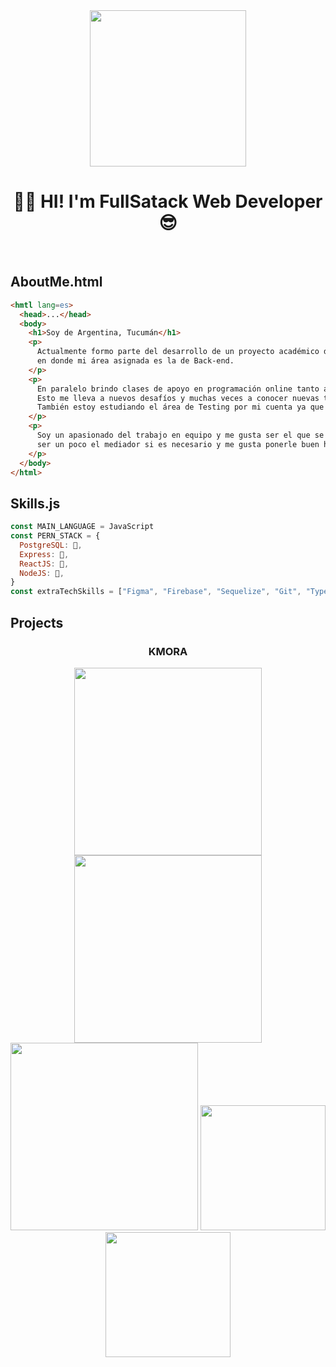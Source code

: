 <div align="center">
<img height=250 src="https://media3.giphy.com/media/L8K62iTDkzGX6/giphy.gif?cid=790b7611f2c104b3e9bef4fcd60be69dc67b5d0882e89af3&rid=giphy.gif&ct=g"/>

# 👋🏾 HI! I'm FullSatack Web Developer 😎
</div>
<br>

## AboutMe.html
```html
<hmtl lang=es>
  <head>...</head>
  <body>
    <h1>Soy de Argentina, Tucumán</h1>
    <p>
      Actualmente formo parte del desarrollo de un proyecto académico de E-comercer en equipo para un cliente real,
      en donde mi área asignada es la de Back-end.
    </p>
    <p>
      En paralelo brindo clases de apoyo en programación online tanto a alumnos de Latinoamérica como España.
      Esto me lleva a nuevos desafíos y muchas veces a conocer nuevas tecnologías y lenguajes de programación.
      También estoy estudiando el área de Testing por mi cuenta ya que es algo me interesa mucho.
    </p>
    <p>
      Soy un apasionado del trabajo en equipo y me gusta ser el que se preocupa por el buen clima de trabajo y equipo,
      ser un poco el mediador si es necesario y me gusta ponerle buen humor al ambiente.
    </p>
  </body>
</html>
```
## Skills.js
```js
const MAIN_LANGUAGE = JavaScript
const PERN_STACK = {
  PostgreSQL: 💜,
  Express: 🧡,
  ReactJS: 💙,
  NodeJS: 💚,
}
const extraTechSkills = ["Figma", "Firebase", "Sequelize", "Git", "TypeScript", "Styled-Components"]
```
## Projects

<div align="center">
  
  ### KMORA
  
  <img width=300 src="https://user-images.githubusercontent.com/29445888/124522053-32c68200-ddc8-11eb-8fba-94ff0770ada2.png"/>
  <img width=300 src="https://user-images.githubusercontent.com/29445888/124522163-9650af80-ddc8-11eb-94e3-25ec05b6c778.png"/>
  <img width=300 src="https://user-images.githubusercontent.com/29445888/124522215-d748c400-ddc8-11eb-952b-64c73923779d.png"/>
  <img width=200 src="https://user-images.githubusercontent.com/29445888/124522243-ef204800-ddc8-11eb-9624-2ebb6c7c51d5.png"/>
  <img width=200 src="https://user-images.githubusercontent.com/29445888/124522244-f0ea0b80-ddc8-11eb-8e9f-75356e7d0e26.png"/>
</div>
